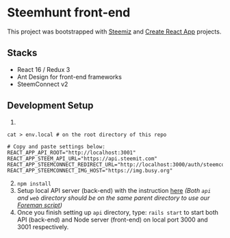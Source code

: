 # Steemhunt front-end

This project was bootstrapped with [Steemiz](https://github.com/steemiz/steemiz) and [Create React App](https://github.com/facebookincubator/create-react-app) projects.


## Stacks
- React 16 / Redux 3
- Ant Design for front-end frameworks
- SteemConnect v2

## Development Setup

1.
```
cat > env.local # on the root directory of this repo

# Copy and paste settings below:
REACT_APP_API_ROOT="http://localhost:3001"
REACT_APP_STEEM_API_URL="https://api.steemit.com"
REACT_APP_STEEMCONNECT_REDIRECT_URL="http://localhost:3000/auth/steemconnect/callback"
REACT_APP_STEEMCONNECT_IMG_HOST="https://img.busy.org"
```

2. `npm install`
3. Setup local API server (back-end) with the instruction [here](https://github.com/Steemhunt/api/blob/master/README.md)
*(Both `api` and `web` directory should be on the same parent directory to use our [Foreman script](https://github.com/Steemhunt/api/blob/master/Procfile))*
4. Once you finish setting up `api` directory, type:
```rails start```
to start both API (back-end) and Node server (front-end) on local port 3000 and 3001 respectively.

